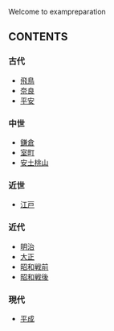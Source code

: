 Welcome to exampreparation

## CONTENTS
### 古代
- [飛鳥]()
- [奈良]()
- [平安]()
### 中世
- [鎌倉]()
- [室町]()
- [安土桃山]()
### 近世
- [江戸]()
### 近代
- [明治]()
- [大正]()
- [昭和戦前](showabeforeww2/showa.md)
- [昭和戦後]()
### 現代
- [平成]()
